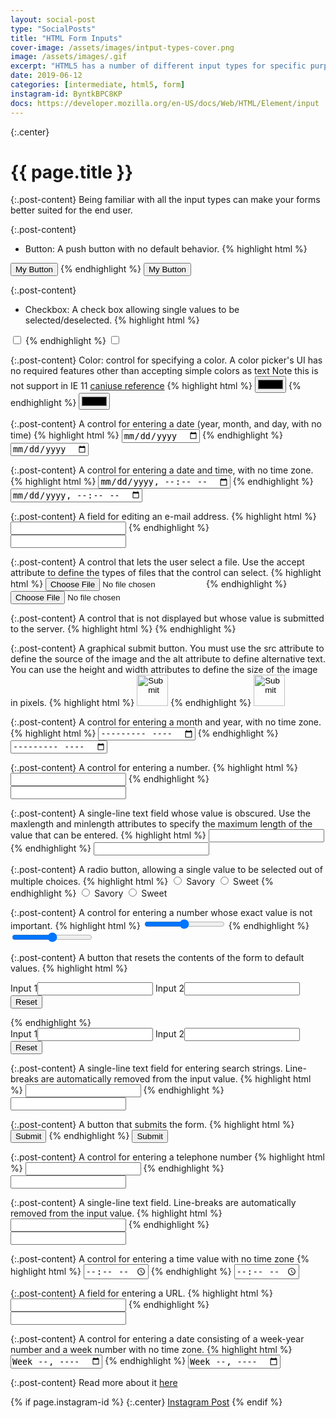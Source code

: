 ```yaml
---
layout: social-post
type: "SocialPosts"
title: "HTML Form Inputs"
cover-image: /assets/images/intput-types-cover.png
image: /assets/images/.gif
excerpt: "HTML5 has a number of different input types for specific purposes."
date: 2019-06-12
categories: [intermediate, html5, form]
instagram-id: ByntkBPC8KP
docs: https://developer.mozilla.org/en-US/docs/Web/HTML/Element/input
---
```

{:.center}
# {{ page.title }}

{:.post-content}
Being familiar with all the input types can make your forms better suited for the end user. 

{:.post-content}
* Button: A push button with no default behavior.
{% highlight html %}
<input type="button" value="My Button">
{% endhighlight %}
<input type="button" value="My Button">

{:.post-content}
* Checkbox: A check box allowing single values to be selected/deselected.
{% highlight html %}
<input type="checkbox">
{% endhighlight %}
<input type="checkbox">

{:.post-content}
Color: control for specifying a color. A color picker's UI has no required features other than accepting simple colors as text
Note this is not support in IE 11 <a href="https://caniuse.com/#feat=input-color" target="_blank">caniuse reference</a>
{% highlight html %}
<input type="color">
{% endhighlight %}
<input type="color">

{:.post-content}
A control for entering a date (year, month, and day, with no time)
{% highlight html %}
<input type="date">
{% endhighlight %}
<input type="date">

{:.post-content}
A control for entering a date and time, with no time zone.
{% highlight html %}
<input type="datetime-local">
{% endhighlight %}
<input type="datetime-local">

{:.post-content}
A field for editing an e-mail address.
{% highlight html %}
<input type="email">
{% endhighlight %}
<input type="email">

{:.post-content}
A control that lets the user select a file. Use the accept attribute to define the types of files that the control can select.
{% highlight html %}
<input type="file">
{% endhighlight %}
<input type="file">

{:.post-content}
A control that is not displayed but whose value is submitted to the server.
{% highlight html %}
<input type="hidden">
{% endhighlight %}
<input type="hidden">

{:.post-content}
A graphical submit button. You must use the src attribute to define the source 
of the image and the alt attribute to define alternative text. 
You can use the height and width attributes to define the size of the image in pixels.
{% highlight html %}
<input type="image" src="/assets/images/send-image.png" width="50px">
{% endhighlight %}
<input type="image" src="/assets/images/send-image.png" width="50px">

{:.post-content}
A control for entering a month and year, with no time zone.
{% highlight html %}
<input type="month">
{% endhighlight %}
<input type="month">

{:.post-content}
A  control for entering a number.
{% highlight html %}
<input type="number">
{% endhighlight %}
<input type="number">

{:.post-content}
A single-line text field whose value is obscured. Use the maxlength and minlength attributes to specify the maximum length of the value that can be entered.
{% highlight html %}
<input type="password">
{% endhighlight %}
<input type="password">

{:.post-content}
A radio button, allowing a single value to be selected out of multiple choices.
{% highlight html %}
<input type="radio" name="pref" value="savory"> Savory
<input type="radio" name="pref" value="sweet"> Sweet
{% endhighlight %}
<input type="radio" name="pref" value="savory"> Savory
<input type="radio" name="pref" value="sweet"> Sweet

{:.post-content}
A control for entering a number whose exact value is not important.
{% highlight html %}
<input type="range">
{% endhighlight %}
<input type="range">

{:.post-content}
A button that resets the contents of the form to default values.
{% highlight html %}
<form>
Input 1<input type="text" name="input-1">
Input 2<input type="text" name="input-2">
<input type="reset">
</form>
{% endhighlight %}
<form>
Input 1<input type="text" name="input-1">
Input 2<input type="text" name="input-2">
<input type="reset">
</form>

{:.post-content}
A single-line text field for entering search strings. Line-breaks are automatically removed from the input value.
{% highlight html %}
<input type="search">
{% endhighlight %}
<input type="search">

{:.post-content}
A button that submits the form.
{% highlight html %}
<input type="submit">
{% endhighlight %}
<input type="submit">

{:.post-content}
A control for entering a telephone number
{% highlight html %}
<input type="tel">
{% endhighlight %}
<input type="tel">

{:.post-content}
A single-line text field. Line-breaks are automatically removed from the input value.
{% highlight html %}
<input type="text">
{% endhighlight %}
<input type="text">

{:.post-content}
A control for entering a time value with no time zone
{% highlight html %}
<input type="time">
{% endhighlight %}
<input type="time">

{:.post-content}
A field for entering a URL.
{% highlight html %}
<input type="url">
{% endhighlight %}
<input type="url">

{:.post-content}
A control for entering a date consisting of a week-year number and a week number with no time zone.
{% highlight html %}
<input type="week">
{% endhighlight %}
<input type="week">

{:.post-content}
Read more about it <a href="{{page.docs}}" target="_blank">here</a>

{% if page.instagram-id %}
{:.center}
<a class="insta-link" href="https://www.instagram.com/p/{{page.instagram-id}}" target="_blank">Instagram Post</a>
{% endif %}
